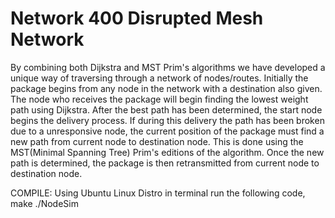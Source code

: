 # Network 400 Disrupted Mesh Network
By combining both Dijkstra and MST Prim's algorithms we have developed a unique way of traversing through a network of nodes/routes. Initially the package begins from any node in the network with a destination also given. The node who receives the package will begin finding the lowest weight path using Dijkstra. After the best path has been determined, the start node begins the delivery process. If during this delivery the path has been broken due to a unresponsive node, the current position of the package must find a new path from current node to destination node. This is done using the MST(Minimal Spanning Tree) Prim's editions of the algorithm. Once the new path is determined, the package is then retransmitted from current node to destination node.

COMPILE:
Using Ubuntu Linux Distro in terminal run the following code,
make
./NodeSim
